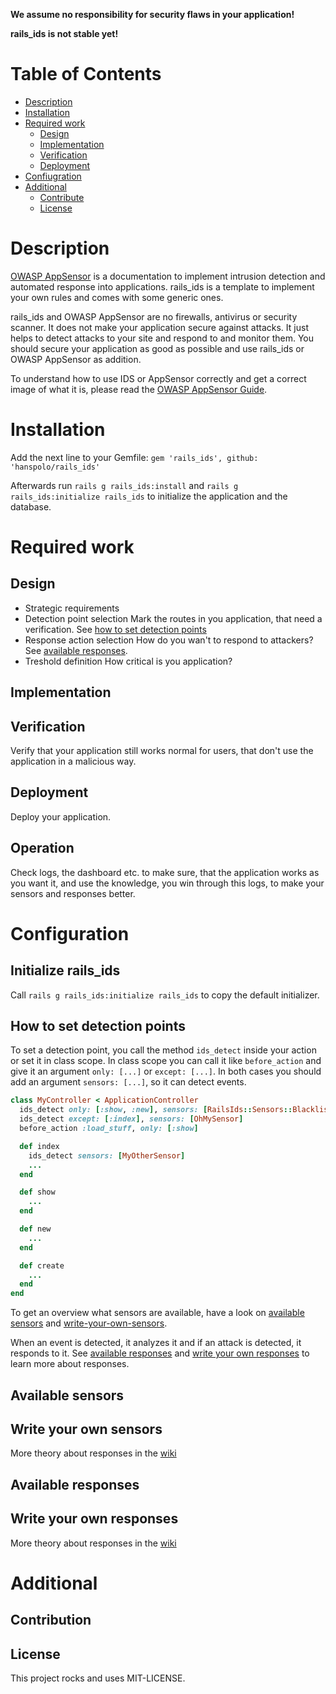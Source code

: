 **We assume no responsibility	for security flaws in your application!**

**rails_ids is not stable yet!**

# Table of Contents
* [Description](#description)
* [Installation](#installation)
* [Required work](#required-work)
  * [Design](#design)
  * [Implementation](#implementation)
  * [Verification](#verification)
  * [Deployment](#deployment)
* [Confiugration](#configuration)
* [Additional](#additional)
  * [Contribute](#contribute)
  * [License](#license)

# Description
[OWASP AppSensor](https://www.owasp.org/index.php/AppSensor) is a documentation to implement intrusion detection and automated response into applications.
rails_ids is a template to implement your own rules and comes with some generic ones.

rails_ids and OWASP AppSensor are no firewalls, antivirus or security scanner.
It does not make your application secure against attacks.
It just helps to detect attacks to your site and respond to and monitor them.
You should secure your application as good as possible and use rails_ids or OWASP AppSensor as addition.

To understand how to use IDS or AppSensor correctly and get a correct image of what it is, please read the [OWASP AppSensor Guide](https://www.owasp.org/index.php/File:Owasp-appsensor-guide-v2.pdf).

# Installation
Add the next line to your Gemfile:
`gem 'rails_ids', github: 'hanspolo/rails_ids'`

Afterwards run `rails g rails_ids:install` and `rails g rails_ids:initialize rails_ids` to initialize the application and the database.

# Required work
## Design
* Strategic requirements
* Detection point selection
  Mark the routes in you application, that need a verification. See [how to set detection points](#how-to-set-detection-points)
* Response action selection
  How do you wan't to respond to attackers? See [available responses](#available-responses).
* Treshold definition
  How critical is you application?

## Implementation


## Verification
Verify that your application still works normal for users, that don't use the application in a malicious way.

## Deployment
Deploy your application.

## Operation
Check logs, the dashboard etc. to make sure, that the application works as you want it, and use the knowledge, you win through this logs, to make your sensors and responses better.

# Configuration
## Initialize rails_ids
Call `rails g rails_ids:initialize rails_ids` to copy the default initializer.

## How to set detection points
To set a detection point, you call the method `ids_detect` inside your action or set it in class scope.
In class scope you can call it like `before_action` and give it an argument `only: [...]` or `except: [...]`.
In both cases you should add an argument `sensors: [...]`, so it can detect events.

```ruby
class MyController < ApplicationController
  ids_detect only: [:show, :new], sensors: [RailsIds::Sensors::BlacklistInputValidation, MySensor]
  ids_detect except: [:index], sensors: [OhMySensor]
  before_action :load_stuff, only: [:show]

  def index
    ids_detect sensors: [MyOtherSensor]
    ...
  end

  def show
    ...
  end

  def new
    ...
  end

  def create
    ...
  end
end
```

To get an overview what sensors are available, have a look on [available sensors](#available-sensors) and [write-your-own-sensors](#write-your-own-sensors).

When an event is detected, it analyzes it and if an attack is detected, it responds to it.
See [available responses](#available-responses) and [write your own responses](#write-your-own-responses) to learn more about responses.

## Available sensors

## Write your own sensors
More theory about responses in the [wiki](/wiki/Sensors)

## Available responses

## Write your own responses
More theory about responses in the [wiki](/wiki/Responses)

# Additional
## Contribution

## License
This project rocks and uses MIT-LICENSE.
